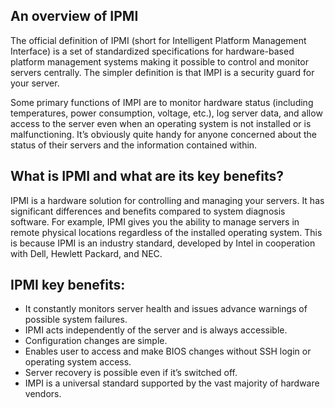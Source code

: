 ## An overview of IPMI

The official definition of IPMI (short for Intelligent Platform Management Interface) is a set of standardized specifications for hardware-based platform management systems making it possible to control and monitor servers centrally. The simpler definition is that IMPI is a security guard for your server.

Some primary functions of IMPI are to monitor hardware status (including temperatures, power consumption, voltage, etc.), log server data, and allow access to the server even when an operating system is not installed or is malfunctioning. It’s obviously quite handy for anyone concerned about the status of their servers and the information contained within.

## What is IPMI and what are its key benefits?

IPMI is a hardware solution for controlling and managing your servers. It has significant differences and benefits compared to system diagnosis software. For example, IPMI gives you the ability to manage servers in remote physical locations regardless of the installed operating system. This is because IPMI is an industry standard, developed by Intel in cooperation with Dell, Hewlett Packard, and NEC.

## IPMI key benefits:

  + It constantly monitors server health and issues advance warnings of possible system failures.
  + IPMI acts independently of the server and is always accessible.
  + Configuration changes are simple.
  + Enables user to access and make BIOS changes without SSH login or operating system access.
  + Server recovery is possible even if it’s switched off.
  + IMPI is a universal standard supported by the vast majority of hardware vendors.
